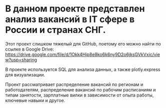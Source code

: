 # В данном проекте представлен анализ вакансий в IT сфере в России и странах СНГ.

Этот проект слишком тяжелый для GitHub, поетому его можно найти по ссылке в Google Drive:
https://drive.google.com/file/d/1Okk4Hjp8e8ko6k6ny9D2o6jksGVkVxic/view?usp=sharing

В проекте используется SQL для анализа данных, а также plotly.express для визуализации. 

Проект рассматривает распределение вакансий по регионам и работодателям, распределение вакансий по рабочим расписаниям и типам занятости, зарплатные вилки в зависимости от опыта работы, ключевые навыки и другое. 